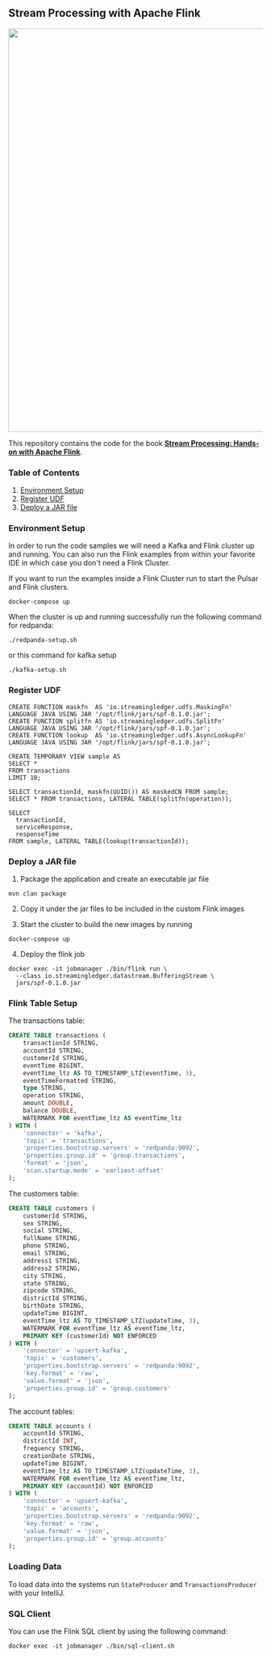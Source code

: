 Stream Processing with Apache Flink 
------------------------------------

<p align="center">
    <img src="assets/cover.png" width="600" height="800">
</p>

This repository contains the code for the book **[Stream Processing: Hands-on with Apache Flink](https://leanpub.com/streamprocessingwithapacheflink)**.


### Table of Contents
1. [Environment Setup](#environment-setup)
2. [Register UDF](#register-udf)
3. [Deploy a JAR file](#deploy-a-jar-file)


### Environment Setup
In order to run the code samples we will need a Kafka and Flink cluster up and running.
You can also run the Flink examples from within your favorite IDE in which case you don't need a Flink Cluster.

If you want to run the examples inside a Flink Cluster run to start the Pulsar and Flink clusters.
```shell
docker-compose up
```

When the cluster is up and running successfully run the following command for redpanda:
```shell
./redpanda-setup.sh

```

or this command for kafka setup
```shell
./kafka-setup.sh
```


### Register UDF
```shell
CREATE FUNCTION maskfn  AS 'io.streamingledger.udfs.MaskingFn'      LANGUAGE JAVA USING JAR '/opt/flink/jars/spf-0.1.0.jar';
CREATE FUNCTION splitfn AS 'io.streamingledger.udfs.SplitFn'        LANGUAGE JAVA USING JAR '/opt/flink/jars/spf-0.1.0.jar';
CREATE FUNCTION lookup  AS 'io.streamingledger.udfs.AsyncLookupFn'  LANGUAGE JAVA USING JAR '/opt/flink/jars/spf-0.1.0.jar';

CREATE TEMPORARY VIEW sample AS
SELECT * 
FROM transactions 
LIMIT 10;

SELECT transactionId, maskfn(UUID()) AS maskedCN FROM sample;
SELECT * FROM transactions, LATERAL TABLE(splitfn(operation));

SELECT 
  transactionId,
  serviceResponse, 
  responseTime 
FROM sample, LATERAL TABLE(lookup(transactionId));
```

### Deploy a JAR file
1. Package the application and create an executable jar file
```shell
mvn clan package
```
2. Copy it under the jar files to be included in the custom Flink images

3. Start the cluster to build the new images by running
```shell
docker-compose up
```

4. Deploy the flink job
```shell
docker exec -it jobmanager ./bin/flink run \
  --class io.streamingledger.datastream.BufferingStream \
  jars/spf-0.1.0.jar
```

### Flink Table Setup

The transactions table:

```sql
CREATE TABLE transactions (
    transactionId STRING,
    accountId STRING,
    customerId STRING,
    eventTime BIGINT,
    eventTime_ltz AS TO_TIMESTAMP_LTZ(eventTime, 3),
    eventTimeFormatted STRING,
    type STRING,
    operation STRING,
    amount DOUBLE,
    balance DOUBLE,
    WATERMARK FOR eventTime_ltz AS eventTime_ltz
) WITH (
    'connector' = 'kafka',
    'topic' = 'transactions',
    'properties.bootstrap.servers' = 'redpanda:9092',
    'properties.group.id' = 'group.transactions',
    'format' = 'json',
    'scan.startup.mode' = 'earliest-offset'
);
```

The customers table:

```sql
CREATE TABLE customers (
    customerId STRING,
    sex STRING,
    social STRING,
    fullName STRING,
    phone STRING,
    email STRING,
    address1 STRING,
    address2 STRING,
    city STRING,
    state STRING,
    zipcode STRING,
    districtId STRING,
    birthDate STRING,
    updateTime BIGINT,
    eventTime_ltz AS TO_TIMESTAMP_LTZ(updateTime, 3),
    WATERMARK FOR eventTime_ltz AS eventTime_ltz,
    PRIMARY KEY (customerId) NOT ENFORCED
) WITH (
    'connector' = 'upsert-kafka',
    'topic' = 'customers',
    'properties.bootstrap.servers' = 'redpanda:9092',
    'key.format' = 'raw',
    'value.format' = 'json',
    'properties.group.id' = 'group.customers'
);
```

The account tables:

```sql
CREATE TABLE accounts (
    accountId STRING,
    districtId INT,
    frequency STRING,
    creationDate STRING,
    updateTime BIGINT,
    eventTime_ltz AS TO_TIMESTAMP_LTZ(updateTime, 3),
    WATERMARK FOR eventTime_ltz AS eventTime_ltz,
    PRIMARY KEY (accountId) NOT ENFORCED
) WITH (
    'connector' = 'upsert-kafka',
    'topic' = 'accounts',
    'properties.bootstrap.servers' = 'redpanda:9092',
    'key.format' = 'raw',
    'value.format' = 'json',
    'properties.group.id' = 'group.accounts'
);
```

### Loading Data

To load data into the systems run `StateProducer` and `TransactionsProducer` with your IntelliJ.

### SQL Client

You can use the Flink SQL client by using the following command:

```shell
docker exec -it jobmanager ./bin/sql-client.sh
```